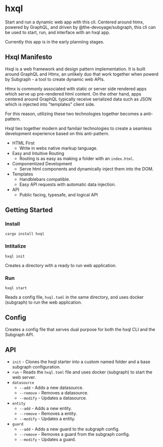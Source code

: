 # hxql

Start and run a dynamic web app with this cli. Centered around htmx, powered by
GraphQL, and driven by @the-devoyage/subgraph, this cli can be used to start, run, and 
interface with an hxql app.

Currently this app is in the early planniing stages.

## Hxql Manifesto

Hxql is a web framework and design pattern implementation. It is built around GraphQL and
Htmx, an unlikely duo that work together when powerd by Subgraph - a tool to create dynamic
web APIs.

Htmx is commonly associated with static or server side rendered apps which serve up pre-rendered
html content. On the other hand, apps centered around GraphQL typically receive serialized 
data such as JSON which is injected into "templates" client side. 

For this reason, utilizing these two technologies together becomes a anti-pattern. 

Hxql ties together modern and familair technologies to create a seamless development experience
based on this anti-pattern.

- HTML First
    - Write in webs native markup language.
- Easy and Intuitive Routing
    - Routing is as easy as making a folder with an `index.html`.
- Componentized Development
    - Serve html components and dynamically inject them into the DOM.
- Templates
    - Handblebars compatible.
    - Easy API requests with automatic data injection.
- API
    - Public facing, typesafe, and logical API

## Getting Started

### Install

`cargo install hxql`

### Intitalize 

`hxql init`

Creates a directory with a ready to run web application.

### Run

`hxql start`

Reads a config file, `hxql.toml` in the same directory, and uses docker (subgraph) to run the
web application.

## Config

Creates a config file that serves dual purpose for both the hxql CLI and the Subgraph API.

## API

- `init` - Clones the hxql starter into a custom named folder and a base subgraph configuration.
- `run` - Reads the `hxql.toml` file and uses docker (subgraph) to start the web server.
- `datasource`
    - `--add` - Adds a new datasource.
    - `--remove` - Removes a datasource.
    - `--modify` - Updates a datasource.
- `entity`
    - `--add` - Adds a new entity.
    - `--remove` - Removes a entity.
    - `--modify` - Updates a entity.
- `guard`
    - `--add` - Adds a new guard to the subgraph config.
    - `--remove` - Removes a guard from the subgraph config.
    - `--modify` - Updates a guard.
